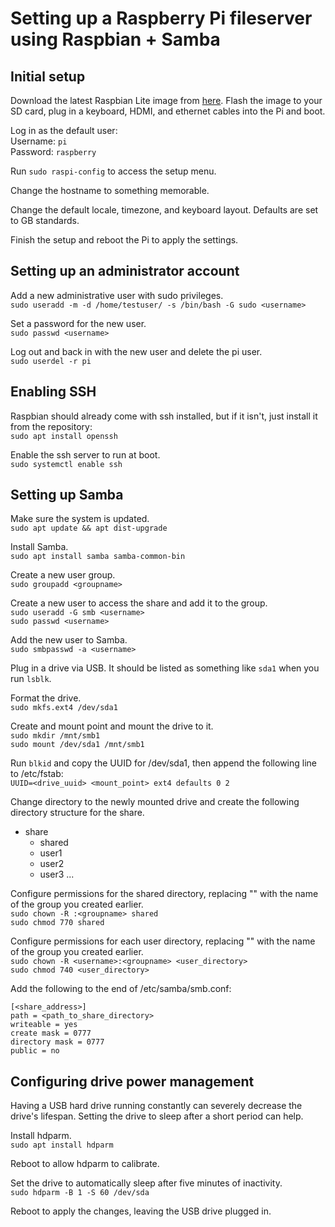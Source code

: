 # Setting up a Raspberry Pi fileserver using Raspbian + Samba

## Initial setup

Download the latest Raspbian Lite image from [here](https://www.raspberrypi.org/downloads/raspbian/). Flash the image to your SD card, plug in a keyboard, HDMI, and ethernet cables into the Pi and boot.

Log in as the default user:<br>
Username: `pi`<br>
Password: `raspberry`

Run `sudo raspi-config` to access the setup menu.

Change the hostname to something memorable.

Change the default locale, timezone, and keyboard layout. Defaults are set to GB standards.

Finish the setup and reboot the Pi to apply the settings.

## Setting up an administrator account

Add a new administrative user with sudo privileges.<br>
`sudo useradd -m -d /home/testuser/ -s /bin/bash -G sudo <username>`

Set a password for the new user.<br>
`sudo passwd <username>`

Log out and back in with the new user and delete the pi user.<br>
`sudo userdel -r pi`

## Enabling SSH

Raspbian should already come with ssh installed, but if it isn't, just install it from the repository:<br>
`sudo apt install openssh`

Enable the ssh server to run at boot.<br>
`sudo systemctl enable ssh`

## Setting up Samba

Make sure the system is updated.<br>
`sudo apt update && apt dist-upgrade`

Install Samba.<br>
`sudo apt install samba samba-common-bin`

Create a new user group.<br>
`sudo groupadd <groupname>`

Create a new user to access the share and add it to the group.<br>
`sudo useradd -G smb <username>`<br>
`sudo passwd <username>`

Add the new user to Samba.<br>
`sudo smbpasswd -a <username>`

Plug in a drive via USB. It should be listed as something like `sda1` when you run `lsblk`.

Format the drive.<br>
`sudo mkfs.ext4 /dev/sda1`

Create and mount point and mount the drive to it.<br>
`sudo mkdir /mnt/smb1`<br>
`sudo mount /dev/sda1 /mnt/smb1`

Run `blkid` and copy the UUID for /dev/sda1, then append the following line to /etc/fstab:<br>
`UUID=<drive_uuid> <mount_point> ext4 defaults 0 2`

Change directory to the newly mounted drive and create the following directory structure for the share.
- share
    - shared
    - user1
    - user2
    - user3 ...

Configure permissions for the shared directory, replacing "<groupname>" with the name of the group you created earlier.<br>
`sudo chown -R :<groupname> shared`<br>
`sudo chmod 770 shared`

Configure permissions for each user directory, replacing "<groupname>" with the name of the group you created earlier.<br>
`sudo chown -R <username>:<groupname> <user_directory>`<br>
`sudo chmod 740 <user_directory>`

Add the following to the end of /etc/samba/smb.conf:<br>
```
[<share_address>]
path = <path_to_share_directory>
writeable = yes
create mask = 0777
directory mask = 0777
public = no
```

## Configuring drive power management

Having a USB hard drive running constantly can severely decrease the drive's lifespan. Setting the drive to sleep after a short period can help.

Install hdparm.<br>
`sudo apt install hdparm`

Reboot to allow hdparm to calibrate.

Set the drive to automatically sleep after five minutes of inactivity.<br>
`sudo hdparm -B 1 -S 60 /dev/sda`

Reboot to apply the changes, leaving the USB drive plugged in.
